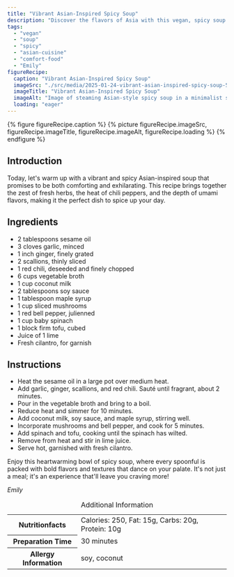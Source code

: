 ```yaml
---
title: "Vibrant Asian-Inspired Spicy Soup"
description: "Discover the flavors of Asia with this vegan, spicy soup recipe featuring garlic, ginger, mushrooms, and tofu, all enriched with coconut milk."
tags:
  - "vegan"
  - "soup"
  - "spicy"
  - "asian-cuisine"
  - "comfort-food"
  - "Emily"
figureRecipe: 
  caption: "Vibrant Asian-Inspired Spicy Soup"
  imageSrc: "./src/media/2025-01-24-vibrant-asian-inspired-spicy-soup-5284.png"
  imageTitle: "Vibrant Asian-Inspired Spicy Soup"
  imageAlt: "Image of steaming Asian-style spicy soup in a minimalist setting, featuring red bell pepper, mushrooms, tofu, and cilantro."
  loading: "eager"
---
```


{% figure figureRecipe.caption %}
{% picture figureRecipe.imageSrc, figureRecipe.imageTitle, figureRecipe.imageAlt, figureRecipe.loading %}
{% endfigure %}

## Introduction

Today, let's warm up with a vibrant and spicy Asian-inspired soup that promises to be both comforting and exhilarating. This recipe brings together the zest of fresh herbs, the heat of chili peppers, and the depth of umami flavors, making it the perfect dish to spice up your day.

## Ingredients

- 2 tablespoons sesame oil
- 3 cloves garlic, minced
- 1 inch ginger, finely grated
- 2 scallions, thinly sliced
- 1 red chili, deseeded and finely chopped
- 6 cups vegetable broth
- 1 cup coconut milk
- 2 tablespoons soy sauce
- 1 tablespoon maple syrup
- 1 cup sliced mushrooms
- 1 red bell pepper, julienned
- 1 cup baby spinach
- 1 block firm tofu, cubed
- Juice of 1 lime
- Fresh cilantro, for garnish

## Instructions

- Heat the sesame oil in a large pot over medium heat.
- Add garlic, ginger, scallions, and red chili. Sauté until fragrant, about 2 minutes.
- Pour in the vegetable broth and bring to a boil.
- Reduce heat and simmer for 10 minutes.
- Add coconut milk, soy sauce, and maple syrup, stirring well.
- Incorporate mushrooms and bell pepper, and cook for 5 minutes.
- Add spinach and tofu, cooking until the spinach has wilted.
- Remove from heat and stir in lime juice.
- Serve hot, garnished with fresh cilantro.

Enjoy this heartwarming bowl of spicy soup, where every spoonful is packed with bold flavors and textures that dance on your palate. It's not just a meal; it's an experience that'll leave you craving more!

*Emily*

<table><caption class='sr-only'>Additional Information</caption><tr><th>Nutritionfacts</th><td>Calories: 250, Fat: 15g, Carbs: 20g, Protein: 10g&nbsp;</td></tr><tr><th>Preparation Time</th><td>30 minutes&nbsp;</td></tr><tr><th>Allergy Information</th><td>soy, coconut&nbsp;</td></tr></table>

